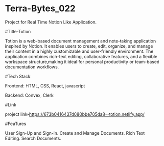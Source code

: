 # Terra-Bytes_022
Project for Real Time Notion Like Application.


#Title-Totion

Totion is a web-based document management and note-taking application inspired by Notion. It enables users to create, edit, organize, and manage their content in a highly customizable and user-friendly environment. The application combines rich-text editing, collaborative features, and a flexible workspace structure,making it ideal for personal productivity or team-based documentation workflows.

#Tech Stack

Frontend: HTML, CSS, React, javascript

Backend: Convex, Clerk

#Link

project link-https://673b0416437d080bbe705da8--totion.netlify.app/

#FeaTures

User Sign-Up and Sign-In.
Create and Manage Documents.
Rich Text Editing.
Search Documents.

